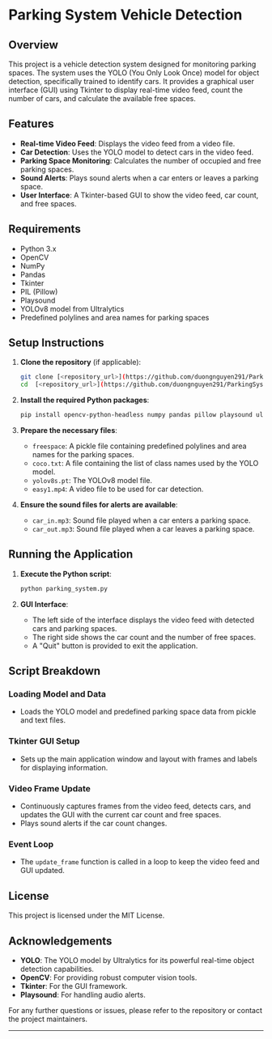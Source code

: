 # Parking System Vehicle Detection

## Overview

This project is a vehicle detection system designed for monitoring parking spaces. The system uses the YOLO (You Only Look Once) model for object detection, specifically trained to identify cars. It provides a graphical user interface (GUI) using Tkinter to display real-time video feed, count the number of cars, and calculate the available free spaces.

## Features

- **Real-time Video Feed**: Displays the video feed from a video file.
- **Car Detection**: Uses the YOLO model to detect cars in the video feed.
- **Parking Space Monitoring**: Calculates the number of occupied and free parking spaces.
- **Sound Alerts**: Plays sound alerts when a car enters or leaves a parking space.
- **User Interface**: A Tkinter-based GUI to show the video feed, car count, and free spaces.

## Requirements

- Python 3.x
- OpenCV
- NumPy
- Pandas
- Tkinter
- PIL (Pillow)
- Playsound
- YOLOv8 model from Ultralytics
- Predefined polylines and area names for parking spaces

## Setup Instructions

1. **Clone the repository** (if applicable):
   ```bash
   git clone [<repository_url>](https://github.com/duongnguyen291/ParkingSystem/)
   cd  [<repository_url>](https://github.com/duongnguyen291/ParkingSystem/)
   ```

2. **Install the required Python packages**:
   ```bash
   pip install opencv-python-headless numpy pandas pillow playsound ultralytics
   ```

3. **Prepare the necessary files**:
   - `freespace`: A pickle file containing predefined polylines and area names for the parking spaces.
   - `coco.txt`: A file containing the list of class names used by the YOLO model.
   - `yolov8s.pt`: The YOLOv8 model file.
   - `easy1.mp4`: A video file to be used for car detection.

4. **Ensure the sound files for alerts are available**:
   - `car_in.mp3`: Sound file played when a car enters a parking space.
   - `car_out.mp3`: Sound file played when a car leaves a parking space.

## Running the Application

1. **Execute the Python script**:
   ```bash
   python parking_system.py
   ```

2. **GUI Interface**:
   - The left side of the interface displays the video feed with detected cars and parking spaces.
   - The right side shows the car count and the number of free spaces.
   - A "Quit" button is provided to exit the application.

## Script Breakdown

### Loading Model and Data
- Loads the YOLO model and predefined parking space data from pickle and text files.

### Tkinter GUI Setup
- Sets up the main application window and layout with frames and labels for displaying information.

### Video Frame Update
- Continuously captures frames from the video feed, detects cars, and updates the GUI with the current car count and free spaces.
- Plays sound alerts if the car count changes.

### Event Loop
- The `update_frame` function is called in a loop to keep the video feed and GUI updated.

## License

This project is licensed under the MIT License.

## Acknowledgements

- **YOLO**: The YOLO model by Ultralytics for its powerful real-time object detection capabilities.
- **OpenCV**: For providing robust computer vision tools.
- **Tkinter**: For the GUI framework.
- **Playsound**: For handling audio alerts.

For any further questions or issues, please refer to the repository or contact the project maintainers.

---
